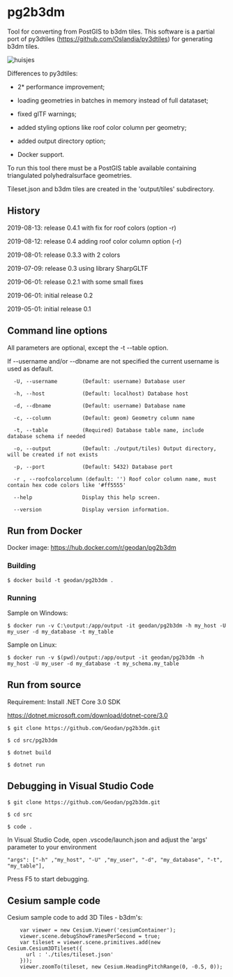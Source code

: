 # pg2b3dm

Tool for converting from PostGIS to b3dm tiles. This software is a partial port of py3dtiles (https://github.com/Oslandia/py3dtiles) 
for generating b3dm tiles.

![huisjes](https://user-images.githubusercontent.com/538812/60990513-e6671980-a348-11e9-9205-a7ab580ee69b.png)

Differences to py3dtiles:

- 2* performance improvement;

- loading geometries in batches in memory instead of full datataset;

- fixed glTF warnings;

- added styling options like roof color column per geometry;

- added output directory option;

- Docker support.

To run this tool there must be a PostGIS table available containing triangulated polyhedralsurface geometries.

Tileset.json and b3dm tiles are created in the 'output/tiles' subdirectory.

## History

2019-08-13: release 0.4.1 with fix for roof colors (option -r)

2019-08-12: release 0.4 adding roof color column option (-r)

2019-08-01: release 0.3.3 with 2 colors

2019-07-09: release 0.3 using library SharpGLTF

2019-06-01: release 0.2.1 with some small fixes

2019-06-01: initial release 0.2

2019-05-01: initial release 0.1

## Command line options

All parameters are optional, except the -t --table option. 

If --username and/or --dbname are not specified the current username is used as default.

```
  -U, --username        (Default: username) Database user

  -h, --host            (Default: localhost) Database host

  -d, --dbname          (Default: username) Database name

  -c, --column          (Default: geom) Geometry column name

  -t, --table           (Required) Database table name, include database schema if needed

  -o, --output          (Default: ./output/tiles) Output directory, will be created if not exists

  -p, --port            (Default: 5432) Database port

  -r , --roofcolorcolumn (default: '') Roof color column name, must contain hex code colors like '#ff5555'
  
  --help                Display this help screen.

  --version             Display version information.  
```

## Run from Docker

Docker image: https://hub.docker.com/r/geodan/pg2b3dm

### Building

```
$ docker build -t geodan/pg2b3dm .
```

### Running

Sample on Windows: 

```
$ docker run -v C:\output:/app/output -it geodan/pg2b3dm -h my_host -U my_user -d my_database -t my_table
```

Sample on Linux:

```
$ docker run -v $(pwd)/output:/app/output -it geodan/pg2b3dm -h my_host -U my_user -d my_database -t my_schema.my_table
```

## Run from source

Requirement: Install .NET Core 3.0 SDK 

https://dotnet.microsoft.com/download/dotnet-core/3.0

```
$ git clone https://github.com/Geodan/pg2b3dm.git

$ cd src/pg2b3dm

$ dotnet build

$ dotnet run

```

## Debugging in Visual Studio Code

```
$ git clone https://github.com/Geodan/pg2b3dm.git

$ cd src

$ code .
```

In Visual Studio Code, open .vscode/launch.json and adjust the 'args' parameter to your environment

```
"args": ["-h" ,"my_host", "-U" ,"my_user", "-d", "my_database", "-t", "my_table"],            
```

Press F5 to start debugging.

## Cesium sample code 

Cesium sample code to add 3D Tiles - b3dm's:

```
    var viewer = new Cesium.Viewer('cesiumContainer');
    viewer.scene.debugShowFramesPerSecond = true;
    var tileset = viewer.scene.primitives.add(new Cesium.Cesium3DTileset({
      url : './tiles/tileset.json'
    }));
    viewer.zoomTo(tileset, new Cesium.HeadingPitchRange(0, -0.5, 0));
```

